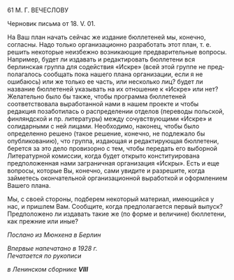 61 М. Г. ВЕЧЕСЛОВУ

Черновик письма от 18. V. 01.

На Ваш план начать сейчас же издание бюллетеней мы, конечно, согласны. Надо только организационно разработать этот план, т. е. решить некоторые неизбежно воз­никающие предварительные вопросы. Например, будет ли издавать и редактировать бюллетени вся берлинская группа для содействия «Искре» (всей этой группе не пред­полагалось сообщать пока нашего плана организации, если я не ошибаюсь) или же только ее часть, или несколько лиц? будет ли название бюллетеней указывать на их от­ношение к «Искре» или нет? Желательно было бы также, чтобы программа бюллетеней соответствовала выработанной нами в нашем проекте и чтобы редакция позаботилась о распределении отделов (переводы польской, финляндской и пр. литературы) между со­чувствующими «Искре» и солидарными с ней лицами. Необходимо, наконец, чтобы было определенно решено (такое решение, конечно, не подлежало бы опубликованию), что группа, издающая и редактирующая бюллетени, берется за это дело провизорно с тем, чтобы передать его выборной Литературной комиссии, когда будет открыто кон­ституирована предположенная нами заграничная организация «Искры». Есть и еще во­просы, которые Вы, конечно, сами увидите и разрешите, когда займетесь окончатель­ной организационной выработкой и оформлением Вашего плана.

Мы, с своей стороны, подберем некоторый материал, имеющийся у нас, и пришлем Вам. Сообщите, когда предполагается первый выпуск? Предположено ли издавать та­кие же (по форме и величине) бюллетени, как прежние или иные?

_Послано из Мюнхена в Берлин_

_Впервые напечатано в 1928 г.                                                             Печатается по рукописи_

_в Ленинском сборнике_ **_VIII_**